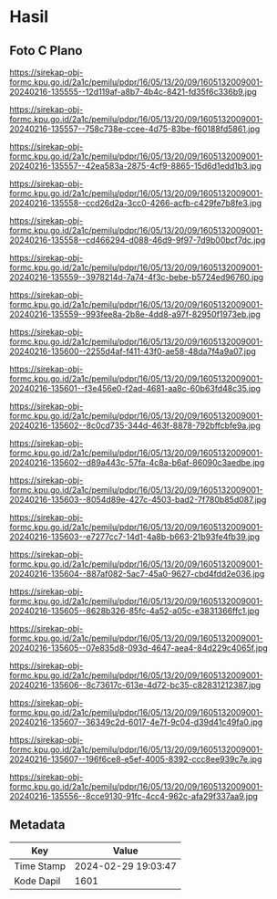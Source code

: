 # Hasil

## Foto C Plano

https://sirekap-obj-formc.kpu.go.id/2a1c/pemilu/pdpr/16/05/13/20/09/1605132009001-20240216-135555--12d119af-a8b7-4b4c-8421-fd35f6c336b9.jpg

https://sirekap-obj-formc.kpu.go.id/2a1c/pemilu/pdpr/16/05/13/20/09/1605132009001-20240216-135557--758c738e-ccee-4d75-83be-f60188fd5861.jpg

https://sirekap-obj-formc.kpu.go.id/2a1c/pemilu/pdpr/16/05/13/20/09/1605132009001-20240216-135557--42ea583a-2875-4cf9-8865-15d6d1edd1b3.jpg

https://sirekap-obj-formc.kpu.go.id/2a1c/pemilu/pdpr/16/05/13/20/09/1605132009001-20240216-135558--ccd26d2a-3cc0-4266-acfb-c429fe7b8fe3.jpg

https://sirekap-obj-formc.kpu.go.id/2a1c/pemilu/pdpr/16/05/13/20/09/1605132009001-20240216-135558--cd466294-d088-46d9-9f97-7d9b00bcf7dc.jpg

https://sirekap-obj-formc.kpu.go.id/2a1c/pemilu/pdpr/16/05/13/20/09/1605132009001-20240216-135559--3978214d-7a74-4f3c-bebe-b5724ed96760.jpg

https://sirekap-obj-formc.kpu.go.id/2a1c/pemilu/pdpr/16/05/13/20/09/1605132009001-20240216-135559--993fee8a-2b8e-4dd8-a97f-82950f1973eb.jpg

https://sirekap-obj-formc.kpu.go.id/2a1c/pemilu/pdpr/16/05/13/20/09/1605132009001-20240216-135600--2255d4af-f411-43f0-ae58-48da7f4a9a07.jpg

https://sirekap-obj-formc.kpu.go.id/2a1c/pemilu/pdpr/16/05/13/20/09/1605132009001-20240216-135601--f3e456e0-f2ad-4681-aa8c-60b63fd48c35.jpg

https://sirekap-obj-formc.kpu.go.id/2a1c/pemilu/pdpr/16/05/13/20/09/1605132009001-20240216-135602--8c0cd735-344d-463f-8878-792bffcbfe9a.jpg

https://sirekap-obj-formc.kpu.go.id/2a1c/pemilu/pdpr/16/05/13/20/09/1605132009001-20240216-135602--d89a443c-57fa-4c8a-b6af-86090c3aedbe.jpg

https://sirekap-obj-formc.kpu.go.id/2a1c/pemilu/pdpr/16/05/13/20/09/1605132009001-20240216-135603--8054d89e-427c-4503-bad2-7f780b85d087.jpg

https://sirekap-obj-formc.kpu.go.id/2a1c/pemilu/pdpr/16/05/13/20/09/1605132009001-20240216-135603--e7277cc7-14d1-4a8b-b663-21b93fe4fb39.jpg

https://sirekap-obj-formc.kpu.go.id/2a1c/pemilu/pdpr/16/05/13/20/09/1605132009001-20240216-135604--887af082-5ac7-45a0-9627-cbd4fdd2e036.jpg

https://sirekap-obj-formc.kpu.go.id/2a1c/pemilu/pdpr/16/05/13/20/09/1605132009001-20240216-135605--8628b326-85fc-4a52-a05c-e3831366ffc1.jpg

https://sirekap-obj-formc.kpu.go.id/2a1c/pemilu/pdpr/16/05/13/20/09/1605132009001-20240216-135605--07e835d8-093d-4647-aea4-84d229c4065f.jpg

https://sirekap-obj-formc.kpu.go.id/2a1c/pemilu/pdpr/16/05/13/20/09/1605132009001-20240216-135606--8c73617c-613e-4d72-bc35-c82831212387.jpg

https://sirekap-obj-formc.kpu.go.id/2a1c/pemilu/pdpr/16/05/13/20/09/1605132009001-20240216-135607--36349c2d-6017-4e7f-9c04-d39d41c49fa0.jpg

https://sirekap-obj-formc.kpu.go.id/2a1c/pemilu/pdpr/16/05/13/20/09/1605132009001-20240216-135607--196f6ce8-e5ef-4005-8392-ccc8ee939c7e.jpg

https://sirekap-obj-formc.kpu.go.id/2a1c/pemilu/pdpr/16/05/13/20/09/1605132009001-20240216-135556--8cce9130-91fc-4cc4-962c-afa29f337aa9.jpg


## Metadata

| Key        | Value               |
| ---------- | ------------------- |
| Time Stamp | 2024-02-29 19:03:47 |
| Kode Dapil | 1601                |



